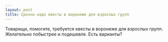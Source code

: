 ```yaml
---
layout: post 
title: Срочно надо квесты в воронеже для взрослых групп 
--- 
```

Товарищи, помогите, требуется квесты в воронеже для взрослых групп. Желательно побыстрее и подешевле. Есть варианты?
